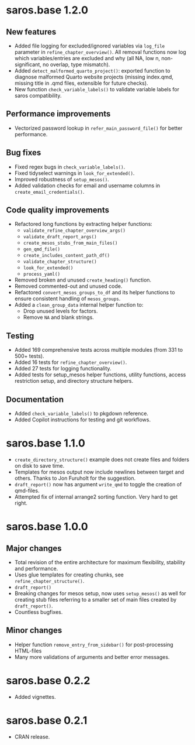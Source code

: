 # saros.base 1.2.0

## New features
- Added file logging for excluded/ignored variables via `log_file` parameter in `refine_chapter_overview()`. All removal functions now log which variables/entries are excluded and why (all NA, low n, non-significant, no overlap, type mismatch).
- Added `detect_malformed_quarto_project()`: exported function to diagnose malformed Quarto website projects (missing index.qmd, missing title in .qmd files, extensible for future checks).
- New function `check_variable_labels()` to validate variable labels for saros compatibility.

## Performance improvements
- Vectorized password lookup in `refer_main_password_file()` for better performance.

## Bug fixes
- Fixed regex bugs in `check_variable_labels()`.
- Fixed tidyselect warnings in `look_for_extended()`.
- Improved robustness of `setup_mesos()`.
- Added validation checks for email and username columns in `create_email_credentials()`.

## Code quality improvements
- Refactored long functions by extracting helper functions:
  - `validate_refine_chapter_overview_args()`
  - `validate_draft_report_args()`
  - `create_mesos_stubs_from_main_files()`
  - `gen_qmd_file()`
  - `create_includes_content_path_df()`
  - `validate_chapter_structure()`
  - `look_for_extended()`
  - `process_yaml()`
- Removed broken and unused `create_heading()` function.
- Removed commented-out and unused code.
- Refactored `convert_mesos_groups_to_df` and its helper functions to ensure consistent handling of `mesos_groups`.
- Added a `clean_group_data` internal helper function to:
  - Drop unused levels for factors.
  - Remove `NA` and blank strings.

## Testing
- Added 169 comprehensive tests across multiple modules (from 331 to 500+ tests).
- Added 16 tests for `refine_chapter_overview()`.
- Added 27 tests for logging functionality.
- Added tests for setup_mesos helper functions, utility functions, access restriction setup, and directory structure helpers.

## Documentation
- Added `check_variable_labels()` to pkgdown reference.
- Added Copilot instructions for testing and git workflows.

# saros.base 1.1.0

* `create_directory_structure()` example does not create files and folders on disk to save time. 
* Templates for mesos output now include newlines between target and others. Thanks to Jon Furuholt for the suggestion.
* `draft_report()` now has argument `write_qmd` to toggle the creation of qmd-files.
* Attempted fix of internal arrange2 sorting function. Very hard to get right.

# saros.base 1.0.0

## Major changes

* Total revision of the entire architecture for maximum flexibility, stability and performance. 
* Uses glue templates for creating chunks, see `refine_chapter_structure()`.
* `draft_report()` 
* Breaking changes for mesos setup, now uses `setup_mesos()` as well for creating stub files referring to a smaller set of main files created by `draft_report()`.
* Countless bugfixes.

## Minor changes
* Helper function `remove_entry_from_sidebar()` for post-processing HTML-files
* Many more validations of arguments and better error messages.

# saros.base 0.2.2

* Added vignettes.

# saros.base 0.2.1

* CRAN release.
